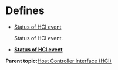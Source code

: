 # Defines

-   [Status of HCI event](GUID-CDE99C8E-E32D-468B-8AC6-30FE12853EC5.md)

    Status of HCI event.


-   **[Status of HCI event](GUID-CDE99C8E-E32D-468B-8AC6-30FE12853EC5.md)**  


**Parent topic:**[Host Controller Interface \(HCI\)](GUID-08ACC05D-E4E0-4982-BF49-C6F095F71E68.md)

